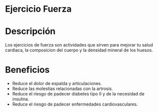 # Ejercicio Fuerza

# Descripción

Los ejercicios de fuerza son actividades que sirven para mejorar tu salud cardiaca, la composicion del cuerpo y la densidad mineral de los huesos.

# Beneficios 

- Reduce el dolor de espalda y articulaciones.
- Reduce las molestias relacionadas con la artrosis.
- Reduce el riesgo de padecer diabetes tipo II y de la necesidad de insulina.
- Reduce el riesgo de padecer enfermedades cardiovasculares.
